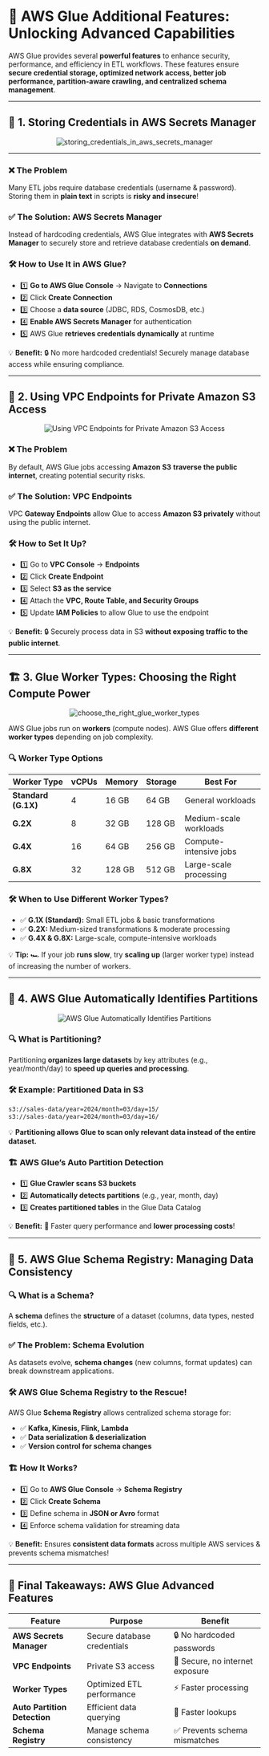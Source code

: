 # 🚀 **AWS Glue Additional Features: Unlocking Advanced Capabilities**

AWS Glue provides several **powerful features** to enhance security, performance, and efficiency in ETL workflows. These features ensure **secure credential storage, optimized network access, better job performance, partition-aware crawling, and centralized schema management**.

---

## 🔐 **1. Storing Credentials in AWS Secrets Manager**

<div style="text-align: center"><img src="images/storing_credentials_in_aws_secrets_manager.png" alt="storing_credentials_in_aws_secrets_manager" /></div>

---

### ❌ **The Problem**

Many ETL jobs require database credentials (username & password). Storing them in **plain text** in scripts is **risky and insecure**!

### ✅ **The Solution: AWS Secrets Manager**

Instead of hardcoding credentials, AWS Glue integrates with **AWS Secrets Manager** to securely store and retrieve database credentials **on demand**.

### 🛠 **How to Use It in AWS Glue?**

- 1️⃣ **Go to AWS Glue Console** → Navigate to **Connections**
- 2️⃣ Click **Create Connection**
- 3️⃣ Choose a **data source** (JDBC, RDS, CosmosDB, etc.)
- 4️⃣ **Enable AWS Secrets Manager** for authentication
- 5️⃣ AWS Glue **retrieves credentials dynamically** at runtime

💡 **Benefit:** 🔒 No more hardcoded credentials! Securely manage database access while ensuring compliance.

---

## 🔗 **2. Using VPC Endpoints for Private Amazon S3 Access**

<div style="text-align: center"><img src="images/using_vpc_endpoints_for_private_amazon_s3_access.png" alt="Using VPC Endpoints for Private Amazon S3 Access" /></div>

### ❌ **The Problem**

By default, AWS Glue jobs accessing **Amazon S3** **traverse the public internet**, creating potential security risks.

### ✅ **The Solution: VPC Endpoints**

VPC **Gateway Endpoints** allow Glue to access **Amazon S3 privately** without using the public internet.

### 🛠 **How to Set It Up?**

- 1️⃣ Go to **VPC Console** → **Endpoints**
- 2️⃣ Click **Create Endpoint**
- 3️⃣ Select **S3 as the service**
- 4️⃣ Attach the **VPC, Route Table, and Security Groups**
- 5️⃣ Update **IAM Policies** to allow Glue to use the endpoint

💡 **Benefit:** 🔒 Securely process data in S3 **without exposing traffic to the public internet**.

---

## 🏗 **3. Glue Worker Types: Choosing the Right Compute Power**

<div style="text-align: center"><img src="images/choose_the_right_glue_worker_types.png" alt="choose_the_right_glue_worker_types" /></div>

AWS Glue jobs run on **workers** (compute nodes). AWS Glue offers **different worker types** depending on job complexity.

### 🔍 **Worker Type Options**

| Worker Type         | vCPUs | Memory | Storage | Best For               |
| ------------------- | ----- | ------ | ------- | ---------------------- |
| **Standard (G.1X)** | 4     | 16 GB  | 64 GB   | General workloads      |
| **G.2X**            | 8     | 32 GB  | 128 GB  | Medium-scale workloads |
| **G.4X**            | 16    | 64 GB  | 256 GB  | Compute-intensive jobs |
| **G.8X**            | 32    | 128 GB | 512 GB  | Large-scale processing |

### 🛠 **When to Use Different Worker Types?**

- ✅ **G.1X (Standard):** Small ETL jobs & basic transformations
- ✅ **G.2X:** Medium-sized transformations & moderate processing
- ✅ **G.4X & G.8X:** Large-scale, compute-intensive workloads

💡 **Tip:** 🏎 If your job **runs slow**, try **scaling up** (larger worker type) instead of increasing the number of workers.

---

## 📂 **4. AWS Glue Automatically Identifies Partitions**

<div style="text-align: center"><img src="images/aws_glue_automatically_identifies_partitions.png" alt="AWS Glue Automatically Identifies Partitions" /></div>

### 🔍 **What is Partitioning?**

Partitioning **organizes large datasets** by key attributes (e.g., year/month/day) to **speed up queries and processing**.

### 🛠 **Example: Partitioned Data in S3**

```txt
s3://sales-data/year=2024/month=03/day=15/
s3://sales-data/year=2024/month=03/day=16/
```

💡 **Partitioning allows Glue to scan only relevant data instead of the entire dataset.**

### 🏗 **AWS Glue’s Auto Partition Detection**

- 1️⃣ **Glue Crawler scans S3 buckets**
- 2️⃣ **Automatically detects partitions** (e.g., year, month, day)
- 3️⃣ **Creates partitioned tables** in the Glue Data Catalog

💡 **Benefit:** 🚀 Faster query performance and **lower processing costs**!

---

## 📜 **5. AWS Glue Schema Registry: Managing Data Consistency**

### 🔍 **What is a Schema?**

A **schema** defines the **structure** of a dataset (columns, data types, nested fields, etc.).

### ✅ **The Problem: Schema Evolution**

As datasets evolve, **schema changes** (new columns, format updates) can break downstream applications.

### 🛠 **AWS Glue Schema Registry to the Rescue!**

AWS Glue **Schema Registry** allows centralized schema storage for:

- ✅ **Kafka, Kinesis, Flink, Lambda**
- ✅ **Data serialization & deserialization**
- ✅ **Version control for schema changes**

### 🏗 **How It Works?**

- 1️⃣ Go to **AWS Glue Console** → **Schema Registry**
- 2️⃣ Click **Create Schema**
- 3️⃣ Define schema in **JSON or Avro** format
- 4️⃣ Enforce schema validation for streaming data

💡 **Benefit:** Ensures **consistent data formats** across multiple AWS services & prevents schema mismatches!

---

## 🎯 **Final Takeaways: AWS Glue Advanced Features**

| Feature                      | Purpose                     | Benefit                         |
| ---------------------------- | --------------------------- | ------------------------------- |
| **AWS Secrets Manager**      | Secure database credentials | 🔒 No hardcoded passwords       |
| **VPC Endpoints**            | Private S3 access           | 🚀 Secure, no internet exposure |
| **Worker Types**             | Optimized ETL performance   | ⚡ Faster processing            |
| **Auto Partition Detection** | Efficient data querying     | 📂 Faster lookups               |
| **Schema Registry**          | Manage schema consistency   | ✅ Prevents schema mismatches   |
